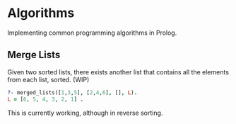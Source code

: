 # Algorithms
Implementing common programming algorithms in Prolog.

## Merge Lists
Given two sorted lists, there exists another list that contains all the elements from each list, sorted. (WIP)
```prolog
?- merged_lists([1,3,5], [2,4,6], [], L).
L = [6, 5, 4, 3, 2, 1] .
```
This is currently working, although in reverse sorting.
